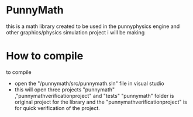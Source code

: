 # PunnyMath 
this is a math library created to be used in the punnyphysics engine and other graphics/physics simulation project i will be making 

# How to compile 
to compile 
- open the "/punnymath/src/punnymath.sln" file in visual studio
- this will open three projects "punnymath" ,"punnymathverificationproject" and "tests"
"punnymath" folder is original project for the library and the "punnymathverificationproject" is for quick verification of the project.
